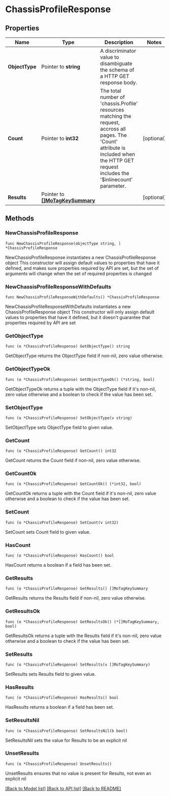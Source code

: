 # ChassisProfileResponse

## Properties

Name | Type | Description | Notes
------------ | ------------- | ------------- | -------------
**ObjectType** | Pointer to **string** | A discriminator value to disambiguate the schema of a HTTP GET response body. | 
**Count** | Pointer to **int32** | The total number of &#39;chassis.Profile&#39; resources matching the request, accross all pages. The &#39;Count&#39; attribute is included when the HTTP GET request includes the &#39;$inlinecount&#39; parameter. | [optional] 
**Results** | Pointer to [**[]MoTagKeySummary**](mo.TagKeySummary.md) |  | [optional] 

## Methods

### NewChassisProfileResponse

`func NewChassisProfileResponse(objectType string, ) *ChassisProfileResponse`

NewChassisProfileResponse instantiates a new ChassisProfileResponse object
This constructor will assign default values to properties that have it defined,
and makes sure properties required by API are set, but the set of arguments
will change when the set of required properties is changed

### NewChassisProfileResponseWithDefaults

`func NewChassisProfileResponseWithDefaults() *ChassisProfileResponse`

NewChassisProfileResponseWithDefaults instantiates a new ChassisProfileResponse object
This constructor will only assign default values to properties that have it defined,
but it doesn't guarantee that properties required by API are set

### GetObjectType

`func (o *ChassisProfileResponse) GetObjectType() string`

GetObjectType returns the ObjectType field if non-nil, zero value otherwise.

### GetObjectTypeOk

`func (o *ChassisProfileResponse) GetObjectTypeOk() (*string, bool)`

GetObjectTypeOk returns a tuple with the ObjectType field if it's non-nil, zero value otherwise
and a boolean to check if the value has been set.

### SetObjectType

`func (o *ChassisProfileResponse) SetObjectType(v string)`

SetObjectType sets ObjectType field to given value.


### GetCount

`func (o *ChassisProfileResponse) GetCount() int32`

GetCount returns the Count field if non-nil, zero value otherwise.

### GetCountOk

`func (o *ChassisProfileResponse) GetCountOk() (*int32, bool)`

GetCountOk returns a tuple with the Count field if it's non-nil, zero value otherwise
and a boolean to check if the value has been set.

### SetCount

`func (o *ChassisProfileResponse) SetCount(v int32)`

SetCount sets Count field to given value.

### HasCount

`func (o *ChassisProfileResponse) HasCount() bool`

HasCount returns a boolean if a field has been set.

### GetResults

`func (o *ChassisProfileResponse) GetResults() []MoTagKeySummary`

GetResults returns the Results field if non-nil, zero value otherwise.

### GetResultsOk

`func (o *ChassisProfileResponse) GetResultsOk() (*[]MoTagKeySummary, bool)`

GetResultsOk returns a tuple with the Results field if it's non-nil, zero value otherwise
and a boolean to check if the value has been set.

### SetResults

`func (o *ChassisProfileResponse) SetResults(v []MoTagKeySummary)`

SetResults sets Results field to given value.

### HasResults

`func (o *ChassisProfileResponse) HasResults() bool`

HasResults returns a boolean if a field has been set.

### SetResultsNil

`func (o *ChassisProfileResponse) SetResultsNil(b bool)`

 SetResultsNil sets the value for Results to be an explicit nil

### UnsetResults
`func (o *ChassisProfileResponse) UnsetResults()`

UnsetResults ensures that no value is present for Results, not even an explicit nil

[[Back to Model list]](../README.md#documentation-for-models) [[Back to API list]](../README.md#documentation-for-api-endpoints) [[Back to README]](../README.md)


